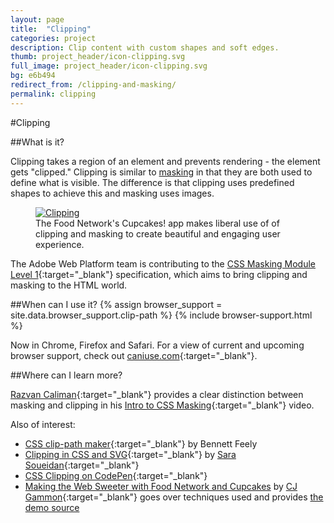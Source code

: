 ```yaml
---
layout: page
title:  "Clipping"
categories: project
description: Clip content with custom shapes and soft edges.
thumb: project_header/icon-clipping.svg
full_image: project_header/icon-clipping.svg
bg: e6b494
redirect_from: /clipping-and-masking/
permalink: clipping
---
```

#Clipping

##What is it?

Clipping takes a region of an element and prevents rendering - the element gets "clipped." Clipping is similar to [masking]({{site.baseurl}}/masking/) in that they are both used to
define what is visible. The difference is that clipping uses predefined shapes to achieve this and masking uses images.

<figure>
  <a href="http://webplatform.adobe.com/Demo-for-Food-Network-Cupcakes/src/#page/view-cover">
    <img src="{{site.baseurl}}/img/masking-dynamic.gif" alt="Clipping">
  </a>
  <figcaption>The Food Network's Cupcakes! app makes liberal use of of clipping and masking to create beautiful and engaging user experience.</figcaption>
</figure>

The Adobe Web Platform team is contributing to the [CSS Masking Module Level 1](http://dev.w3.org/fxtf/css-masking-1/){:target="_blank"} specification, which aims to bring clipping
and masking to the HTML world.

##When can I use it?
{% assign browser_support = site.data.browser_support.clip-path %}
{% include browser-support.html %}

Now in Chrome, Firefox and Safari. For a view of current and upcoming browser support, check out [caniuse.com](http://caniuse.com/#search=clip-path){:target="_blank"}.

##Where can I learn more?

[Razvan Caliman](http://razvancaliman.com/){:target="_blank"} provides a clear distinction between masking and clipping in his [Intro to CSS Masking](https://www.youtube.com/watch?v=vV3h5OetmSI){:target="_blank"} video.

Also of interest:

  * [CSS clip-path maker](http://bennettfeely.com/clippy/){:target="_blank"} by Bennett Feely
  * [Clipping in CSS and SVG](http://sarasoueidan.com/blog/css-svg-clipping/){:target="_blank"} by [Sara Soueidan](http://sarasoueidan.com/){:target="_blank"}
  * [CSS Clipping on CodePen](http://codepen.io/search?q=css+clipping&limit=all&order=popularity&depth=everything){:target="_blank"}
  * [Making the Web Sweeter with Food Network and Cupcakes](http://blogs.adobe.com/webplatform/2014/01/16/making-the-web-sweeter/) by [CJ Gammon](https://twitter.com/cjgammon){:target="_blank"} goes over techniques used and provides [the demo source](https://github.com/adobe-webplatform/Demo-for-Food-Network-Cupcakes)
